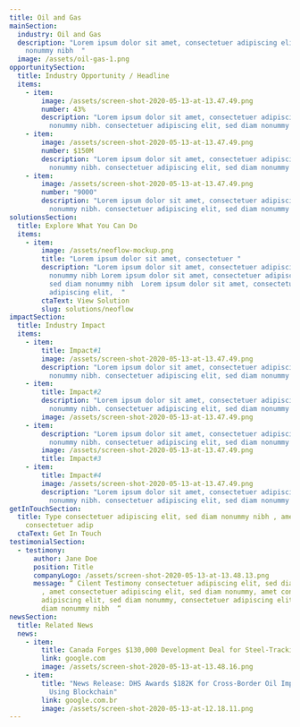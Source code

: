 ```yaml
---
title: Oil and Gas
mainSection:
  industry: Oil and Gas
  description: "Lorem ipsum dolor sit amet, consectetuer adipiscing elit, sed diam
    nonummy nibh  "
  image: /assets/oil-gas-1.png
opportunitySection:
  title: Industry Opportunity / Headline
  items:
    - item:
        image: /assets/screen-shot-2020-05-13-at-13.47.49.png
        number: 43%
        description: "Lorem ipsum dolor sit amet, consectetuer adipiscing elit, sed diam
          nonummy nibh. consectetuer adipiscing elit, sed diam nonummy nibh.  "
    - item:
        image: /assets/screen-shot-2020-05-13-at-13.47.49.png
        number: $150M
        description: "Lorem ipsum dolor sit amet, consectetuer adipiscing elit, sed diam
          nonummy nibh. consectetuer adipiscing elit, sed diam nonummy nibh.  "
    - item:
        image: /assets/screen-shot-2020-05-13-at-13.47.49.png
        number: "9000"
        description: "Lorem ipsum dolor sit amet, consectetuer adipiscing elit, sed diam
          nonummy nibh. consectetuer adipiscing elit, sed diam nonummy nibh.  "
solutionsSection:
  title: Explore What You Can Do
  items:
    - item:
        image: /assets/neoflow-mockup.png
        title: "Lorem ipsum dolor sit amet, consectetuer "
        description: "Lorem ipsum dolor sit amet, consectetuer adipiscing elit, sed diam
          nonummy nibh Lorem ipsum dolor sit amet, consectetuer adipiscing elit,
          sed diam nonummy nibh  Lorem ipsum dolor sit amet, consectetuer
          adipiscing elit,  "
        ctaText: View Solution
        slug: solutions/neoflow
impactSection:
  title: Industry Impact
  items:
    - item:
        title: Impact#1
        image: /assets/screen-shot-2020-05-13-at-13.47.49.png
        description: "Lorem ipsum dolor sit amet, consectetuer adipiscing elit, sed diam
          nonummy nibh. consectetuer adipiscing elit, sed diam nonummy nibh.  "
    - item:
        title: Impact#2
        description: "Lorem ipsum dolor sit amet, consectetuer adipiscing elit, sed diam
          nonummy nibh. consectetuer adipiscing elit, sed diam nonummy nibh.  "
        image: /assets/screen-shot-2020-05-13-at-13.47.49.png
    - item:
        description: "Lorem ipsum dolor sit amet, consectetuer adipiscing elit, sed diam
          nonummy nibh. consectetuer adipiscing elit, sed diam nonummy nibh.  "
        image: /assets/screen-shot-2020-05-13-at-13.47.49.png
        title: Impact#3
    - item:
        title: Impact#4
        image: /assets/screen-shot-2020-05-13-at-13.47.49.png
        description: "Lorem ipsum dolor sit amet, consectetuer adipiscing elit, sed diam
          nonummy nibh. consectetuer adipiscing elit, sed diam nonummy nibh.  "
getInTouchSection:
  title: Type consectetuer adipiscing elit, sed diam nonummy nibh , amet
    consectetuer adip
  ctaText: Get In Touch
testimonialSection:
  - testimony:
      author: Jane Doe
      position: Title
      companyLogo: /assets/screen-shot-2020-05-13-at-13.48.13.png
      message: “ Cilent Testimony consectetuer adipiscing elit, sed diam nonummy nibh
        , amet consectetuer adipiscing elit, sed diam nonummy, amet consectetuer
        adipiscing elit, sed diam nonummy, consectetuer adipiscing elit, sed
        diam nonummy nibh  “
newsSection:
  title: Related News
  news:
    - item:
        title: Canada Forges $130,000 Development Deal for Steel-Tracking Blockchain
        link: google.com
        image: /assets/screen-shot-2020-05-13-at-13.48.16.png
    - item:
        title: "News Release: DHS Awards $182K for Cross-Border Oil Import Tracking
          Using Blockchain"
        link: google.com.br
        image: /assets/screen-shot-2020-05-13-at-12.18.11.png
---
```

